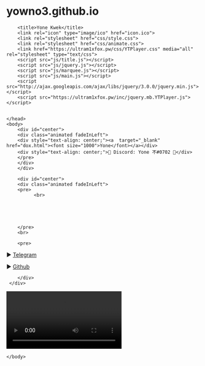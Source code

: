 # yowno3.github.io
<head>
	<meta charset="utf-8" />
	   <meta name="$$$"/>

        <title>Yone Kwek</title>
		<link rel="icon" type="image/ico" href="icon.ico">
        <link rel="stylesheet" href="css/style.css">
		<link rel="stylesheet" href="css/animate.css">
		<link href="https://ultram1xfox.pw/css/YTPlayer.css" media="all" rel="stylesheet" type="text/css">
		<script src="js/title.js"></script>
        <script src="js/jquery.js"></script>
        <script src="js/marquee.js"></script>
        <script src="js/main.js"></script>
		<script src="http://ajax.googleapis.com/ajax/libs/jquery/3.0.0/jquery.min.js"></script>
		<script src="https://ultram1xfox.pw/inc/jquery.mb.YTPlayer.js"></script>
	
		
    </head>
    <body>
        <div id="center">
		<div class="animated fadeInLeft">
		<div style="text-align: center;"><a  target="_blank" href="dox.html"><font size="1000">Yone</font></a></div>	
		<div style="text-align: center;">👑 Discord: Yone 不#0702 👑</div>
		</pre>
		</div>
		</div>	  
			  
		<div id="center">
		<div class="animated fadeInLeft">	
		<pre>			
			  <br>

		   
		   


		</pre>
		<br>
		 
		<pre>


▶ <a target="_blank" href="https://t.me/Yon33yonwee3A">Telegram</a> 

▶ <a target="_blank" href="https://github.com/Xoosz">Github</a> 
		


		</div>
     </div>
	 
<video autoplay loop id="video">
     		<source src="me.mp4" type="video/mp4">
     		<script>
			var video = document.currentScript.parentElement; document.onclick = ()=>video.play();
			video.volume = 0.690;
		</script>
		</video>
		<div id="center">
		  <script type="text/javascript">
		//document.onmousedown=disableclick;
		document.oncontextmenu = disableclick;
		var status=" Dont copy this code xd";
		var alertState="1";
		function disableclick(event)
		{
		  if(event.button==2)
		   {
		   	if (alertState == "1"){
		   	event.stopPropagation();
		   	 alert(status);
		    }
		     return false;    
		   }
		}
	</script>



    </body>



